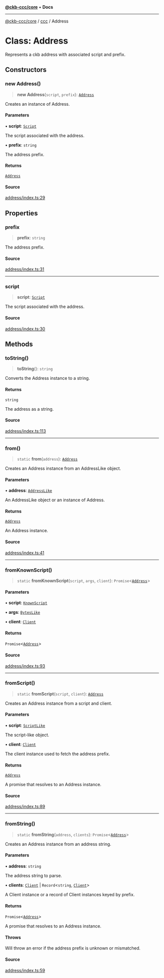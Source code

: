 [**@ckb-ccc/core**](README.md) • **Docs**

***

[@ckb-ccc/core](README.md) / [ccc](Namespace.ccc.md) / Address

# Class: Address

Represents a ckb address with associated script and prefix.

## Constructors

### new Address()

> **new Address**(`script`, `prefix`): [`Address`](ccc.Class.Address.md)

Creates an instance of Address.

#### Parameters

• **script**: [`Script`](ccc.Class.Script.md)

The script associated with the address.

• **prefix**: `string`

The address prefix.

#### Returns

[`Address`](ccc.Class.Address.md)

#### Source

[address/index.ts:29](https://github.com/SpectreMercury/ccc/blob/df48adb02ef9cfbc211311f00ecef869462de5fa/packages/core/src/address/index.ts#L29)

## Properties

### prefix

> **prefix**: `string`

The address prefix.

#### Source

[address/index.ts:31](https://github.com/SpectreMercury/ccc/blob/df48adb02ef9cfbc211311f00ecef869462de5fa/packages/core/src/address/index.ts#L31)

***

### script

> **script**: [`Script`](ccc.Class.Script.md)

The script associated with the address.

#### Source

[address/index.ts:30](https://github.com/SpectreMercury/ccc/blob/df48adb02ef9cfbc211311f00ecef869462de5fa/packages/core/src/address/index.ts#L30)

## Methods

### toString()

> **toString**(): `string`

Converts the Address instance to a string.

#### Returns

`string`

The address as a string.

#### Source

[address/index.ts:113](https://github.com/SpectreMercury/ccc/blob/df48adb02ef9cfbc211311f00ecef869462de5fa/packages/core/src/address/index.ts#L113)

***

### from()

> `static` **from**(`address`): [`Address`](ccc.Class.Address.md)

Creates an Address instance from an AddressLike object.

#### Parameters

• **address**: [`AddressLike`](ccc.Type.AddressLike.md)

An AddressLike object or an instance of Address.

#### Returns

[`Address`](ccc.Class.Address.md)

An Address instance.

#### Source

[address/index.ts:41](https://github.com/SpectreMercury/ccc/blob/df48adb02ef9cfbc211311f00ecef869462de5fa/packages/core/src/address/index.ts#L41)

***

### fromKnownScript()

> `static` **fromKnownScript**(`script`, `args`, `client`): `Promise`\<[`Address`](ccc.Class.Address.md)\>

#### Parameters

• **script**: [`KnownScript`](ccc.Enumeration.KnownScript.md)

• **args**: [`BytesLike`](ccc.Type.BytesLike.md)

• **client**: [`Client`](ccc.Class.Client.md)

#### Returns

`Promise`\<[`Address`](ccc.Class.Address.md)\>

#### Source

[address/index.ts:93](https://github.com/SpectreMercury/ccc/blob/df48adb02ef9cfbc211311f00ecef869462de5fa/packages/core/src/address/index.ts#L93)

***

### fromScript()

> `static` **fromScript**(`script`, `client`): [`Address`](ccc.Class.Address.md)

Creates an Address instance from a script and client.

#### Parameters

• **script**: [`ScriptLike`](ccc.Type.ScriptLike.md)

The script-like object.

• **client**: [`Client`](ccc.Class.Client.md)

The client instance used to fetch the address prefix.

#### Returns

[`Address`](ccc.Class.Address.md)

A promise that resolves to an Address instance.

#### Source

[address/index.ts:89](https://github.com/SpectreMercury/ccc/blob/df48adb02ef9cfbc211311f00ecef869462de5fa/packages/core/src/address/index.ts#L89)

***

### fromString()

> `static` **fromString**(`address`, `clients`): `Promise`\<[`Address`](ccc.Class.Address.md)\>

Creates an Address instance from an address string.

#### Parameters

• **address**: `string`

The address string to parse.

• **clients**: [`Client`](ccc.Class.Client.md) \| `Record`\<`string`, [`Client`](ccc.Class.Client.md)\>

A Client instance or a record of Client instances keyed by prefix.

#### Returns

`Promise`\<[`Address`](ccc.Class.Address.md)\>

A promise that resolves to an Address instance.

#### Throws

Will throw an error if the address prefix is unknown or mismatched.

#### Source

[address/index.ts:59](https://github.com/SpectreMercury/ccc/blob/df48adb02ef9cfbc211311f00ecef869462de5fa/packages/core/src/address/index.ts#L59)
